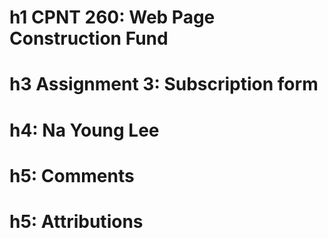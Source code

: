 # h1 CPNT 260: Web Page Construction Fund
# h3 Assignment 3: Subscription form
# h4: Na Young Lee
# h5: Comments 
# h5: Attributions